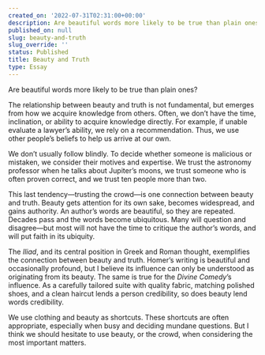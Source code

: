 ```yaml
---
created_on: '2022-07-31T02:31:00+00:00'
description: Are beautiful words more likely to be true than plain ones?
published_on: null
slug: beauty-and-truth
slug_override: ''
status: Published
title: Beauty and Truth
type: Essay
---
```

Are beautiful words more likely to be true than plain ones?

The relationship between beauty and truth is not fundamental, but emerges from how we acquire knowledge from others. Often, we don’t have the time, inclination, or ability to acquire knowledge directly. For example, if unable evaluate a lawyer’s ability, we rely on a recommendation. Thus, we use other people’s beliefs to help us arrive at our own.

We don’t usually follow blindly. To decide whether someone is malicious or mistaken, we consider their motives and expertise. We trust the astronomy professor when he talks about Jupiter’s moons, we trust someone who is often proven correct, and we trust ten people more than two.

This last tendency—trusting the crowd—is one connection between beauty and truth. Beauty gets attention for its own sake, becomes widespread, and gains authority. An author’s words are beautiful, so they are repeated. Decades pass and the words become ubiquitous. Many will question and disagree—but most will not have the time to critique the author’s words, and will put faith in its ubiquity.

The *Iliad*, and its central position in Greek and Roman thought, exemplifies the connection between beauty and truth. Homer’s writing is beautiful and occasionally profound, but I believe its influence can only be understood as originating from its beauty. The same is true for the *Divine Comedy*’s influence. As a carefully tailored suite with quality fabric, matching polished shoes, and a clean haircut lends a person credibility, so does beauty lend words credibility.

We use clothing and beauty as shortcuts. These shortcuts are often appropriate, especially when busy and deciding mundane questions. But I think we should hesitate to use beauty, or the crowd, when considering the most important matters.
